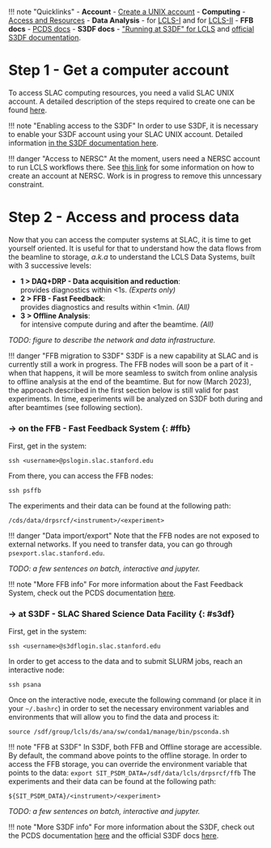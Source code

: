 
!!! note "Quicklinks"
    - **Account** - [Create a UNIX account][6]
    - **Computing** - [Access and Resources][1]
    - **Data Analysis** - for [LCLS-I][2] and for [LCLS-II][3]
    - **FFB docs** - [PCDS docs][8]
    - **S3DF docs** - ["Running at S3DF" for LCLS][4] and [official S3DF documentation][5].


# Step 1 - Get a computer account

To access SLAC computing resources, you need a valid SLAC UNIX account. A detailed description of the steps required to create one can be found [here][6].

!!! note "Enabling access to the S3DF"
    In order to use S3DF, it is necessary to enable your S3DF account using your SLAC UNIX account. Detailed information [in the S3DF documentation here][7].

!!! danger "Access to NERSC"
    At the moment, users need a NERSC account to run LCLS workflows there. See [this link][9] for some information on how to create an account at NERSC. Work is in progress to remove this unncessary constraint.

# Step 2 - Access and process data
Now that you can access the computer systems at SLAC, it is time to get yourself oriented. 
It is useful for that to understand how the data flows from the beamline to storage, *a.k.a* to understand the LCLS Data Systems, built with 3 successive levels:

- **1 &#x3e;  DAQ+DRP - Data acquisition and reduction**:<br>
provides diagnostics within <1s. *(Experts only)*
- **2 &#x3e;  FFB - Fast Feedback**:<br> 
provides diagnostics and results within <1min. *(All)*
- **3 &#x3e;  Offline Analysis**:<br> 
for intensive compute during and after the beamtime. *(All)*

*TODO: figure to describe the network and data infrastructure.*

!!! danger "FFB migration to S3DF"
    S3DF is a new capability at SLAC and is currently still a work in progress. 
    The FFB nodes will soon be a part of it - when that happens, it will be more seamless to switch from online analysis to offline analysis at the end of the beamtime. 
    But for now (March 2023), the approach described in the first section below is still valid for past experiments.
    In time, experiments will be analyzed on S3DF both during and after beamtimes (see following section).

### &#x2192; on the FFB - Fast Feedback System {: #ffb}

First, get in the system:
```
ssh <username>@pslogin.slac.stanford.edu
```
From there, you can access the FFB nodes:
```
ssh psffb
```
The experiments and their data can be found at the following path:
```
/cds/data/drpsrcf/<instrument>/<experiment>
```
!!! danger "Data import/export"
    Note that the FFB nodes are not exposed to external networks. If you need to transfer data, you can go through `psexport.slac.stanford.edu`.

*TODO: a few sentences on batch, interactive and jupyter.*


!!! note "More FFB info"
    For more information about the Fast Feedback System, check out the PCDS documentation [here][8].


### &#x2192; at S3DF - SLAC Shared Science Data Facility {: #s3df}

First, get in the system:
```
ssh <username>@s3dflogin.slac.stanford.edu
```
In order to get access to the data and to submit SLURM jobs, reach an interactive node:
```
ssh psana
```
Once on the interactive node, execute the following command (or place it in your `~/.bashrc`) in order to set the necessary environment variables and environments that will allow you to find the data and process it:
``` 
source /sdf/group/lcls/ds/ana/sw/conda1/manage/bin/psconda.sh
```
!!! note "FFB at S3DF"
    In S3DF, both FFB and Offline storage are accessible. By default, the command above points to the offline storage. In order to access the FFB storage, you can override the environment variable that points to the data:
    ```
    export SIT_PSDM_DATA=/sdf/data/lcls/drpsrcf/ffb
    ```
The experiments and their data can be found at the following path:
```
${SIT_PSDM_DATA}/<instrument>/<experiment>
``` 

*TODO: a few sentences on batch, interactive and jupyter.*

!!! note "More S3DF info"
    For more information about the S3DF, check out the PCDS documentation [here][4] and the official S3DF docs [here][5].


[1]: https://confluence.slac.stanford.edu/pages/viewpage.action?pageId=92183280
[2]: https://confluence.slac.stanford.edu/display/PSDM/LCLS+Data+Analysis
[3]: https://confluence.slac.stanford.edu/display/LCLSIIData/LCLS-II+Data+Acquisition+and+Analysis
[4]: https://confluence.slac.stanford.edu/display/PCDS/Running+at+S3DF
[5]: https://s3df.slac.stanford.edu/public/doc/#/
[6]: https://confluence.slac.stanford.edu/display/PCDS/Accounts
[7]: https://s3df.slac.stanford.edu/public/doc/#/accounts-and-access
[8]: https://confluence.slac.stanford.edu/display/PCDS/Fast+Feedback+System
[9]: https://docs.nersc.gov/accounts/